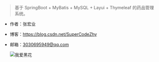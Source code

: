 > 基于 SpringBoot + MyBatis + MySQL + Layui + Thymeleaf 的药品管理系统。
- 作者：张宏业
- 博客：https://blog.csdn.net/SuperCodeZhy
- 邮箱：3030695949@qq.com

  ![我爱黑花](https://www.helloimg.com/i/2025/01/07/677cd94cc2737.jpg)